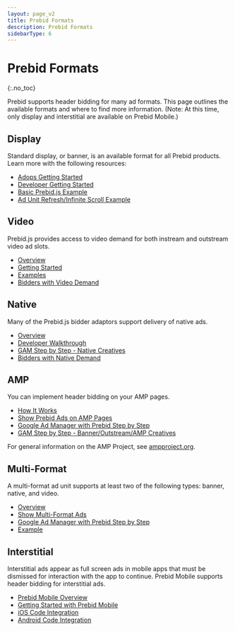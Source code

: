 ```yaml
---
layout: page_v2
title: Prebid Formats
description: Prebid Formats
sidebarType: 6
---
```


# Prebid Formats
{:.no_toc}

Prebid supports header bidding for many ad formats. This page outlines the available formats and where to find more information. (Note: At this time, only display and interstitial are available on Prebid Mobile.)

## Display

Standard display, or banner, is an available format for all Prebid products. Learn more with the following resources:

- [Adops Getting Started]({{site.baseurl}}/adops/before-you-start.html)
- [Developer Getting Started]({{site.baseurl}}/dev-docs/getting-started.html)
- [Basic Prebid.js Example]({{site.baseurl}}/dev-docs/examples/basic-example.html)
- [Ad Unit Refresh/Infinite Scroll Example]({{site.baseurl}}/dev-docs/examples/adunit-refresh.html)

## Video

Prebid.js provides access to video demand for both instream and outstream video ad slots.

- [Overview]({{site.baseurl}}/prebid-video/video-overview.html)
- [Getting Started]({{site.baseurl}}/prebid-video/video-getting-started.html)
- [Examples]({{site.baseurl}}/examples/video)
- [Bidders with Video Demand]({{site.baseurl}}/dev-docs/bidders.html#bidders-with-video-and-native-demand)

## Native

Many of the Prebid.js bidder adaptors support delivery of native ads.

- [Overview]({{site.baseurl}}/dev-docs/show-native-ads.html#how-native-ads-work)
- [Developer Walkthrough]({{site.baseurl}}/dev-docs/show-native-ads.html)
- [GAM Step by Step - Native Creatives](/adops/gam-native.html)
- [Bidders with Native Demand]({{site.baseurl}}/dev-docs/bidders.html#bidders-with-video-and-native-demand)

## AMP

You can implement header bidding on your AMP pages.

- [How It Works]({{site.baseurl}}/dev-docs/how-prebid-on-amp-works.html)
- [Show Prebid Ads on AMP Pages]({{site.baseurl}}/dev-docs/show-prebid-ads-on-amp-pages.html)
- [Google Ad Manager with Prebid Step by Step](/adops/step-by-step.html)
- [GAM Step by Step - Banner/Outstream/AMP Creatives](/adops/gam-creative-banner-sbs.html)

For general information on the AMP Project, see [ampproject.org](https://www.ampproject.org/).

## Multi-Format

A multi-format ad unit supports at least two of the following types: banner, native, and video.

- [Overview]({{site.baseurl}}/dev-docs/show-multi-format-ads.html#how-multi-format-ads-work)
- [Show Multi-Format Ads]({{site.baseurl}}/dev-docs/show-multi-format-ads.html)
- [Google Ad Manager with Prebid Step by Step](/adops/step-by-step.html)
- [Example]({{site.baseurl}}/dev-docs/examples/multi-format-example.html)

## Interstitial

Interstitial ads appear as full screen ads in mobile apps that must be dismissed for interaction with the app to continue. Prebid Mobile supports header bidding for interstitial ads.

- [Prebid Mobile Overview]({{site.baseurl}}/prebid-mobile/prebid-mobile.html)
- [Getting Started with Prebid Mobile]({{site.baseurl}}/prebid-mobile/prebid-mobile-pbs.html)
- [iOS Code Integration]({{site.baseurl}}/prebid-mobile/pbm-api/ios/code-integration-ios.html)
- [Android Code Integration]({{site.baseurl}}/prebid-mobile/pbm-api/android/code-integration-android.html)
